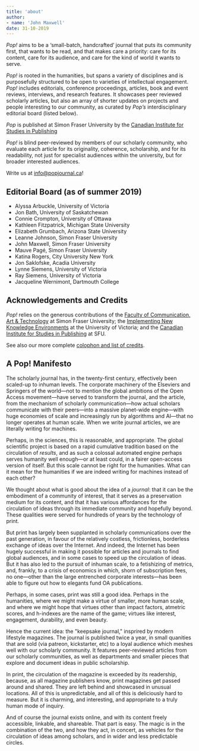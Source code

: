 ```yaml
---
title: 'about'
author: 
- name: 'John Maxwell'
date: 31-10-2019
---
```


*Pop!* aims to be a ‘small-batch, handcrafted’ journal that puts its community first, that wants to be read, and that makes care a priority: care for its content, care for its audience, and care for the kind of world it wants to serve.

*Pop!* is rooted in the humanities, but spans a variety of disciplines and is purposefully structured to be open to varieties of intellectual engagement. *Pop!* includes editorials, conference proceedings, articles, book and event reviews, interviews, and research features. It showcases peer reviewed scholarly articles, but also an array of shorter updates on projects and people interesting to our community, as curated by *Pop’s* interdisciplinary editorial board (listed below).

*Pop* is published at Simon Fraser University by the [Canadian Institute for Studies in Publishing](https://publishing.sfu.ca)

*Pop!* is blind peer-reviewed by members of our scholarly community, who evaluate each article for its originality, coherence, scholarship, and for its readability, not just for specialist audiences within the university, but for broader interested audiences.

Write us at <info@popjournal.ca>!

## Editorial Board (as of summer 2019)

- Alyssa Arbuckle, University of Victoria
- Jon Bath, University of Saskatchewan  
- Connie Crompton, University of Ottawa  
- Kathleen Fitzpatrick, Michigan State University   
- Elizabeth Grumbach, Arizona State University  
- Leanne Johnson, Simon Fraser University  
- John Maxwell, Simon Fraser University  
- Mauve Pagé, Simon Fraser University  
- Katina Rogers, City University New York  
- Jon Saklofske, Acadia University  
- Lynne Siemens, University of Victoria  
- Ray Siemens, University of Victoria   
- Jacqueline Wernimont, Dartmouth College

## Acknowledgements and Credits

*Pop!* relies on the generous contributions of the [Faculty of Communication, Art & Technology](https://www.sfu.ca/fcat) at Simon Fraser University; the [Implementing New Knowledge Environments](https://inke.ca) at the University of Victoria; and the [Canadian Institute for Studies in Publishing](https://publishing.sfu.ca/research) at SFU.

See also our more complete [colophon and list of credits](colophon).

## A Pop! Manifesto

The scholarly journal has, in the twenty-first century, effectively been scaled-up to inhuman levels. The corporate machinery of the Elseviers and Springers of the world—not to mention the global ambitions of the Open Access movement—have served to transform the journal, and the article, from the mechanism of scholarly communication—how actual scholars communicate with their peers—into a massive planet-wide engine—with huge economies of scale and increasingly run by algorithms and AI—that no longer operates at human scale. When we write journal articles, we are literally writing for machines.

Perhaps, in the sciences, this is reasonable, and appropriate. The global scientific project is based on a rapid cumulative tradition based on the circulation of *results*, and as such a colossal automated engine perhaps serves humanity well enough—or at least could, in a fairer open-access version of itself. But this scale cannot be right for the humanities. What can it mean for the humanities if we are indeed writing for machines instead of each other?

We thought about what is good about the idea of a *journal*: that it can be the embodiment of a community of interest, that it serves as a preservation medium for its content, and that it has various affordances for the circulation of ideas through its immediate community and hopefully beyond. These qualities were served for hundreds of years by the technology of print.

But print has largely been supplanted in scholarly communications over the past generation, in favour of the relatively costless, frictionless, borderless exchange of ideas over the Internet. And indeed, the Internet has been hugely successful in making it possible for articles and journals to find global audiences, and in some cases to speed up the circulation of ideas. But it has also led to the pursuit of inhuman scale, to a fetishizing of metrics, and, frankly, to a crisis of economics in which, shorn of subscription fees, no one—other than the large entrenched corporate interests—has been able to figure out how to elegants fund OA publications.

Perhaps, in some cases, print was still a good idea. Perhaps in the humanities, where we might make a virtue of smaller, more human scale, and where we might hope that virtues other than impact factors, atmetric scores, and h-indexes are the name of the game; virtues like interest, engagement, durability, and even beauty.

Hence the current idea: the "keepsake journal," insprired by modern lifestyle magazines. The journal is published twice a year, in small quanities that are sold (via patreon, kickstarter, etc) to a loyal audience which meshes well with our scholarly community. It features peer-reviewed articles from our scholarly communities, as well as departments and smaller pieces  that explore and document ideas in public scholarship.

In print, the circulation of the magazine is exceeded by its readership, because, as all magazine publishers know, print magazines get passed around and shared. They are left behind and showcased in unusual locations. All of this is unpredictable, and all of this is deliciously hard to measure. But it is charming, and interesting, and appropriate to a truly human mode of inquiry.

And of course the journal exists online, and with its content freely accessible, linkable, and shareable. That part is easy. The magic is in the combination of the two, and how they act, in concert, as vehicles for the circulation of ideas among scholars, and in wider and less predictable circles.
